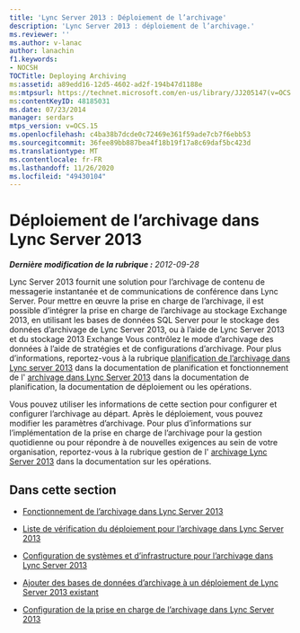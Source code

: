 ```yaml
---
title: 'Lync Server 2013 : Déploiement de l’archivage'
description: 'Lync Server 2013 : déploiement de l’archivage.'
ms.reviewer: ''
ms.author: v-lanac
author: lanachin
f1.keywords:
- NOCSH
TOCTitle: Deploying Archiving
ms:assetid: a89edd16-12d5-4602-ad2f-194b47d1188e
ms:mtpsurl: https://technet.microsoft.com/en-us/library/JJ205147(v=OCS.15)
ms:contentKeyID: 48185031
ms.date: 07/23/2014
manager: serdars
mtps_version: v=OCS.15
ms.openlocfilehash: c4ba38b7dcde0c72469e361f59ade7cb7f6ebb53
ms.sourcegitcommit: 36fee89bb887bea4f18b19f17a8c69daf5bc423d
ms.translationtype: MT
ms.contentlocale: fr-FR
ms.lasthandoff: 11/26/2020
ms.locfileid: "49430104"
---
```

# <a name="deploying-archiving-in-lync-server-2013"></a>Déploiement de l’archivage dans Lync Server 2013

<div data-xmlns="http://www.w3.org/1999/xhtml">

<div class="topic" data-xmlns="http://www.w3.org/1999/xhtml" data-msxsl="urn:schemas-microsoft-com:xslt" data-cs="https://msdn.microsoft.com/">

<div data-asp="https://msdn2.microsoft.com/asp">



</div>

<div id="mainSection">

<div id="mainBody">

<span> </span>

_**Dernière modification de la rubrique :** 2012-09-28_

Lync Server 2013 fournit une solution pour l’archivage de contenu de messagerie instantanée et de communications de conférence dans Lync Server. Pour mettre en œuvre la prise en charge de l’archivage, il est possible d’intégrer la prise en charge de l’archivage au stockage Exchange 2013, en utilisant les bases de données SQL Server pour le stockage des données d’archivage de Lync Server 2013, ou à l’aide de Lync Server 2013 et du stockage 2013 Exchange Vous contrôlez le mode d’archivage des données à l’aide de stratégies et de configurations d’archivage. Pour plus d’informations, reportez-vous à la rubrique [planification de l’archivage dans Lync server 2013](lync-server-2013-planning-for-archiving.md) dans la documentation de planification et fonctionnement de l' [archivage dans Lync Server 2013](lync-server-2013-how-archiving-works.md) dans la documentation de planification, la documentation de déploiement ou les opérations.

Vous pouvez utiliser les informations de cette section pour configurer et configurer l’archivage au départ. Après le déploiement, vous pouvez modifier les paramètres d’archivage. Pour plus d’informations sur l’implémentation de la prise en charge de l’archivage pour la gestion quotidienne ou pour répondre à de nouvelles exigences au sein de votre organisation, reportez-vous à la rubrique gestion de l' [archivage Lync Server 2013](lync-server-2013-managing-archiving.md) dans la documentation sur les opérations.

<div>

## <a name="in-this-section"></a>Dans cette section

  - [Fonctionnement de l’archivage dans Lync Server 2013](lync-server-2013-how-archiving-works.md)

  - [Liste de vérification du déploiement pour l’archivage dans Lync Server 2013](lync-server-2013-deployment-checklist-for-archiving.md)

  - [Configuration de systèmes et d’infrastructure pour l’archivage dans Lync Server 2013](lync-server-2013-setting-up-systems-and-infrastructure-for-archiving.md)

  - [Ajouter des bases de données d’archivage à un déploiement de Lync Server 2013 existant](lync-server-2013-adding-archiving-databases-to-an-existing-lync-server-2013-deployment.md)

  - [Configuration de la prise en charge de l’archivage dans Lync Server 2013](lync-server-2013-configuring-support-for-archiving.md)

</div>

</div>

<span> </span>

</div>

</div>

</div>

